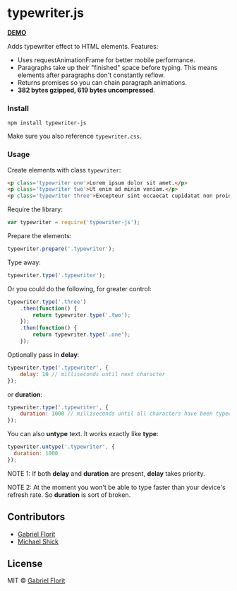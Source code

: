 # typewriter.js

**[DEMO](http://gabrielflorit.github.io/typewriter.js/)**

Adds typewriter effect to HTML elements. Features:

- Uses requestAnimationFrame for better mobile performance.
- Paragraphs take up their "finished" space before typing. This means elements after paragraphs don't constantly reflow.
- Returns promises so you can chain paragraph animations.
- **382 bytes gzipped, 619 bytes uncompressed**.


### Install

`npm install typewriter-js`

Make sure you also reference `typewriter.css`.


### Usage

Create elements with class `typewriter`:

``` html
<p class='typewriter one'>Lorem ipsum dolor sit amet.</p>
<p class='typewriter two'>Ut enim ad minim veniam.</p>
<p class='typewriter three'>Excepteur sint occaecat cupidatat non proident.</p>
```


Require the library:

``` javascript
var typewriter = require('typewriter-js');
```

Prepare the elements:

``` javascript
typewriter.prepare('.typewriter');
```

Type away:

``` javascript
typewriter.type('.typewriter');
```

Or you could do the following, for greater control:

``` javascript
typewriter.type('.three')
	.then(function() {
		return typewriter.type('.two');
	});
	.then(function() {
		return typewriter.type('.one');
	});
```

Optionally pass in **delay**:

``` javascript
typewriter.type('.typewriter', {
	delay: 10 // milliseconds until next character
});
```

or **duration**:

``` javascript
typewriter.type('.typewriter', {
	duration: 1000 // milliseconds until all characters have been typed
});
```

You can also **untype** text. It works exactly like **type**:

``` javascript
typewriter.untype('.typewriter', {
  duration: 1000
});
```

NOTE 1: If both **delay** and **duration** are present, **delay** takes priority.

NOTE 2: At the moment you won't be able to type faster than your device's refresh rate. So **duration** is sort of broken.

## Contributors

- [Gabriel Florit](https://gabrielflorit.github.io)
- [Michael Shick](https://github.com/mshick)

## License

MIT © [Gabriel Florit](http://gabrielflorit.github.io)
